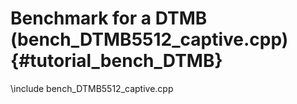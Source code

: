 Benchmark for a DTMB (bench_DTMB5512_captive.cpp) {#tutorial_bench_DTMB}
==========================

\include bench_DTMB5512_captive.cpp
